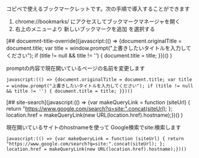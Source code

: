
<!-- ここファイルは自動生成で生成されるファイルです。手で編集しないでください -->

コピペで使えるブックマークレットです。次の手順で導入することができます

1. chrome://bookmarks/ にアクセスしてブックマークマネージャを開く
1. 右上のメニューより 新しいブックマークを追加 を選択する

[## docuemnt-title-override](javascript:(() => {document.originalTitle = document.title; var title = window.prompt("上書きしたいタイトルを入力してください"); if (title != null && title != '') { document.title = title; }})() )

promptの内容で現在開いているページの名前を変更します

```
javascript:(() => {document.originalTitle = document.title; var title = window.prompt("上書きしたいタイトルを入力してください"); if (title != null && title != '') { document.title = title; }})() 
```

[## site-search](javascript:(() => {var makeQueryLink = function (siteUrl) { return "https://www.google.com/search?q=site:".concat(siteUrl); }; location.href = makeQueryLink(new URL(location.href).hostname);})() )

現在開いているサイトのhostnameを使って Google検索でsite:検索します

```
javascript:(() => {var makeQueryLink = function (siteUrl) { return "https://www.google.com/search?q=site:".concat(siteUrl); }; location.href = makeQueryLink(new URL(location.href).hostname);})() 
```



